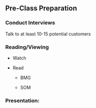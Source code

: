 
## Pre-Class Preparation

### Conduct Interviews

Talk to at least 10-15 potential customers

### Reading/Viewing

* Watch

* Read

    * BMG

    * SOM 

### Presentation:
